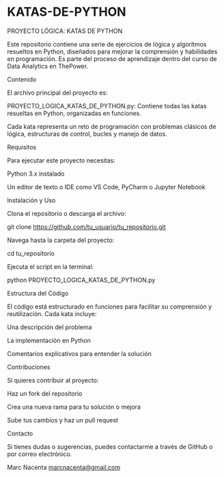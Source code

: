 # KATAS-DE-PYTHON
 PROYECTO LÓGICA: KATAS DE PYTHON

Este repositorio contiene una serie de ejercicios de lógica y algorítmos resueltos en Python, diseñados para mejorar la comprensión y habilidades en programación. Es parte del proceso de aprendizaje dentro del curso de Data Analytics en ThePower.

Contenido

El archivo principal del proyecto es:

PROYECTO_LOGICA_KATAS_DE_PYTHON.py: Contiene todas las katas resueltas en Python, organizadas en funciones.

Cada kata representa un reto de programación con problemas clásicos de lógica, estructuras de control, bucles y manejo de datos.

Requisitos

Para ejecutar este proyecto necesitas:

Python 3.x instalado

Un editor de texto o IDE como VS Code, PyCharm o Jupyter Notebook

Instalación y Uso

Clona el repositorio o descarga el archivo:

git clone https://github.com/tu_usuario/tu_repositorio.git

Navega hasta la carpeta del proyecto:

cd tu_repositorio

Ejecuta el script en la terminal:

python PROYECTO_LOGICA_KATAS_DE_PYTHON.py

Estructura del Código

El código está estructurado en funciones para facilitar su comprensión y reutilización. Cada kata incluye:

Una descripción del problema

La implementación en Python

Comentarios explicativos para entender la solución

Contribuciones

Si quieres contribuir al proyecto:

Haz un fork del repositorio

Crea una nueva rama para tu solución o mejora

Sube tus cambios y haz un pull request

Contacto

Si tienes dudas o sugerencias, puedes contactarme a través de GitHub o por correo electrónico.

Marc Nacenta
marcnacenta@gmail.com


